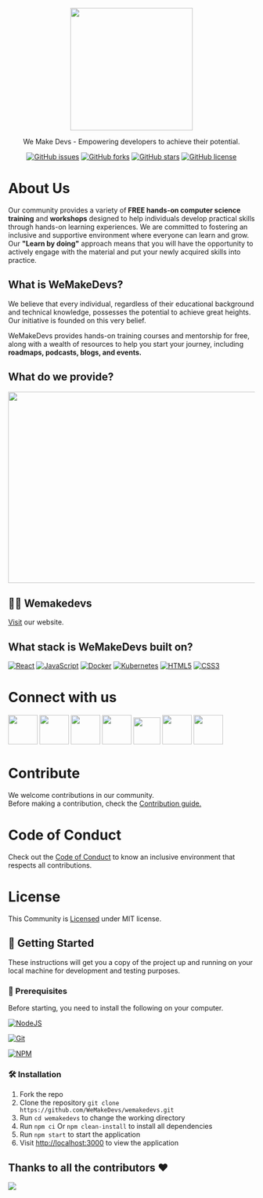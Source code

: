 <p align="center">
 <a href="https://wemakedevs.org/" target="_blank"> <img src="https://user-images.githubusercontent.com/114678694/208736801-03fbace3-5b00-42b9-8dfe-db18dcc13714.png" height="250"> </a>
</p>

<p align="center">We Make Devs - Empowering developers to achieve their potential.</p>

<p align="center">
<a href="https://github.com/wemakedevs/wemakedevs/issues"><img alt="GitHub issues" src="https://img.shields.io/github/issues/wemakedevs/wemakedevs"></a>
<a href="https://github.com/wemakedevs/wemakedevs/forks"><img alt="GitHub forks" src="https://img.shields.io/github/forks/wemakedevs/wemakedevs"></a>
<a href="https://github.com/wemakedevs/wemakedevs/stargazers"><img alt="GitHub stars" src="https://img.shields.io/github/stars/wemakedevs/wemakedevs"></a>
<a href="https://github.com/wemakedevs/wemakedevs/blob/main/LICENSE"><img alt="GitHub license" src="https://img.shields.io/github/license/wemakedevs/wemakedevs"></a>
</p>

# About Us

Our community provides a variety of<b> FREE hands-on computer science training</b> and <b>workshops</b> designed to help individuals develop practical skills through hands-on learning experiences. We are committed to fostering an inclusive and supportive environment where everyone can learn and grow. Our <b>"Learn by doing"</b> approach means that you will have the opportunity to actively engage with the material and put your newly acquired skills into practice.

## What is WeMakeDevs?

We believe that every individual, regardless of their educational background and technical knowledge, possesses the potential to achieve great heights. Our initiative is founded on this very belief.

WeMakeDevs provides hands-on training courses and mentorship for free, along with a wealth of resources to help you start your journey, including <b>roadmaps, podcasts, blogs, and events.</b>

## What do we provide?

<p align="center">
<img src="SkewdImage/wemakedevs.drawio.png" width="520" height="390" >
</p>

## 👨‍💻 Wemakedevs

<a href="https://wemakedevs.org/">Visit</a> our website.

## What stack is WeMakeDevs built on?

[![React](https://img.shields.io/badge/react-%2320232a.svg?style=for-the-badge&logo=react&logoColor=%2361DAFB)](https://reactjs.org/)
[![JavaScript](https://img.shields.io/badge/javascript-%23323330.svg?style=for-the-badge&logo=javascript&logoColor=%23F7DF1E)](https://developer.mozilla.org/en-US/docs/Web/JavaScript)
[![Docker](https://img.shields.io/badge/docker-%230db7ed.svg?style=for-the-badge&logo=docker&logoColor=white)](https://docs.docker.com/)
[![Kubernetes](https://img.shields.io/badge/kubernetes-%23326ce5.svg?style=for-the-badge&logo=kubernetes&logoColor=white)](https://kubernetes.io/docs/home/)
[![HTML5](https://img.shields.io/badge/html5-%23E34F26.svg?style=for-the-badge&logo=html5&logoColor=white)](https://developer.mozilla.org/en-US/docs/Glossary/HTML5)
[![CSS3](https://img.shields.io/badge/css3-%231572B6.svg?style=for-the-badge&logo=css3&logoColor=white)](https://developer.mozilla.org/en-US/docs/Web/CSS)

# Connect with us

<a href="https://discord.com/invite/77xJrUBmpp"><img src="https://img.icons8.com/color/2x/discord--v2.png" height="60px"></img></a>
<a href="https://github.com/WeMakeDevs"><img src="https://user-images.githubusercontent.com/91791257/235086411-9ec7aa5e-c095-44ce-b9e6-57b3bc3fead2.png" height="60px"></img></a>
<a href="https://mobile.twitter.com/WeMakeDevs"><img src="https://user-images.githubusercontent.com/91791257/235086530-ee5255ba-6a47-464c-8830-7ca0388b373d.png" height="60px"></img></a>
<a href="https://www.linkedin.com/company/wemakedevs/?originalSubdomain=in"><img src="https://img.icons8.com/fluency/2x/linkedin.png" height="60px"></img></a>
<a href="https://hashnode.com/n/wemakedevs"><img src="https://user-images.githubusercontent.com/91791257/235087337-b2a7d9c1-d07d-4d07-8f59-51ef37206a62.png" height="55px"></img></a>
<a href="https://www.instagram.com/wemakedevs/"><img src="https://user-images.githubusercontent.com/91791257/235086447-47658b7b-71fa-4baf-830a-3ba9b3a76a47.png" height="60px"></img></a>
<a href="https://t.me/wemakedevs"><img src="https://user-images.githubusercontent.com/91791257/235086505-0ec6a969-1a9f-407b-8766-d25cd84a9515.png" height="60px"></img></a>

# Contribute

We welcome contributions in our community.<br>
Before making a contribution, check the <a href="https://github.com/WeMakeDevs/wemakedevs/blob/main/CONTRIBUTING.md">Contribution guide.</a>

# Code of Conduct

Check out the <a href="https://github.com/WeMakeDevs/wemakedevs/blob/main/CODE_OF_CONDUCT.md">Code of Conduct</a> to know an inclusive environment that respects all contributions.

# License

This Community is <a href="https://github.com/WeMakeDevs/wemakedevs/blob/main/LICENSE">Licensed</a> under MIT license.

## 🚀 Getting Started

These instructions will get you a copy of the project up and running on your local machine for development and testing purposes.

### 🧾 Prerequisites

Before starting, you need to install the following on your computer.

[![NodeJS](https://img.shields.io/badge/node.js-6DA55F?style=for-the-badge&logo=node.js&logoColor=white)](https://nodejs.org/en/download/)

[![Git](https://img.shields.io/badge/git-%23F05033.svg?style=for-the-badge&logo=git&logoColor=white)](https://git-scm.com/downloads)

[![NPM](https://img.shields.io/badge/NPM-%23000000.svg?style=for-the-badge&logo=npm&logoColor=white)](https://www.npmjs.com/)

### 🛠️ Installation

1. Fork the repo
2. Clone the repository `git clone https://github.com/WeMakeDevs/wemakedevs.git`
3. Run `cd wemakedevs` to change the working directory
4. Run `npm ci` Or `npm clean-install` to install all dependencies
5. Run `npm start` to start the application
6. Visit [http://localhost:3000](http://localhost:3000) to view the application

## Thanks to all the contributors ❤️

<img src="https://contrib.rocks/image?repo=WeMakeDevs/wemakedevs"/>
